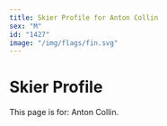 ```yaml
---
title: Skier Profile for Anton Collin
sex: "M"
id: "1427"
image: "/img/flags/fin.svg" 
---
```


# Skier Profile

This page is for: Anton Collin.
    